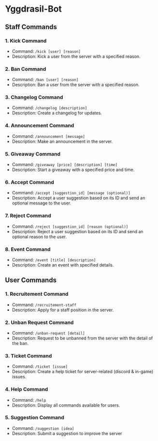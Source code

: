 # Yggdrasil-Bot

## Staff Commands

### 1. Kick Command
- Command: `/kick [user] [reason]`
 - Description: Kick a user from the server with a specified reason.

### 2. Ban Command
- Command: `/ban [user] [reason]`
 - Description: Ban a user from the server with a specified reason.

### 3. Changelog Command
- Command: `/changelog [description]`
 - Description: Create a changelog for updates.

### 4. Announcement Command
- Command: `/announcement [message]`
 - Description: Make an announcement in the server.

### 5. Giveaway Command
- Command: `/giveaway [price] [description] [time]`
 - Description: Start a giveaway with a specified price and time.

### 6. Accept Command
- Command: `/accept [suggestion_id] [message (optional)]`
 - Description: Accept a user suggestion based on its ID and send an optional message to the user.

### 7. Reject Command
- Command: `/reject [suggestion_id] [reason (optional)]`
 - Description: Reject a user suggestion based on its ID and send an optional reason to the user.

### 8. Event Command
- Command: `/event [title] [description]`
 - Description: Create an event with specified details.

## User Commands

### 1. Recruitement Command
- Command: `/recruitement-staff`
 - Description: Apply for a staff position in the server.

### 2. Unban Request Command
- Command: `/unban-request [detail]`
 - Description: Request to be unbanned from the server with the detail of the ban.

### 3. Ticket Command
- Command: `/ticket [issue]`
 - Description: Create a help ticket for server-related (discord & in-game) issues.

### 4. Help Command
- Command: `/help`
 - Description: Display all commands available for users.

### 5. Suggestion Command
- Command: `/suggestion [idea]`
 - Description: Submit a suggestion to improve the server